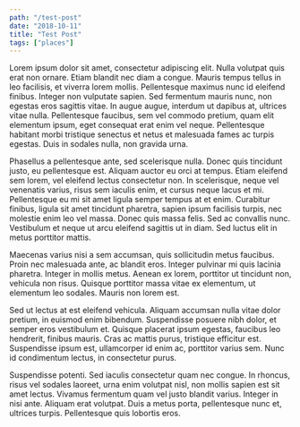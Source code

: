 ```yaml
---
path: "/test-post"
date: "2018-10-11"
title: "Test Post"
tags: ["places"]
---
```


Lorem ipsum dolor sit amet, consectetur adipiscing elit. Nulla volutpat quis erat non ornare. Etiam blandit nec diam a congue. Mauris tempus tellus in leo facilisis, et viverra lorem mollis. Pellentesque maximus nunc id eleifend finibus. Integer non vulputate sapien. Sed fermentum mauris nunc, non egestas eros sagittis vitae. In augue augue, interdum ut dapibus at, ultrices vitae nulla. Pellentesque faucibus, sem vel commodo pretium, quam elit elementum ipsum, eget consequat erat enim vel neque. Pellentesque habitant morbi tristique senectus et netus et malesuada fames ac turpis egestas. Duis in sodales nulla, non gravida urna.

Phasellus a pellentesque ante, sed scelerisque nulla. Donec quis tincidunt justo, eu pellentesque est. Aliquam auctor eu orci at tempus. Etiam eleifend sem lorem, vel eleifend lectus consectetur non. In scelerisque, neque vel venenatis varius, risus sem iaculis enim, et cursus neque lacus et mi. Pellentesque eu mi sit amet ligula semper tempus at et enim. Curabitur finibus, ligula sit amet tincidunt pharetra, sapien ipsum facilisis turpis, nec molestie enim leo vel massa. Donec quis massa felis. Sed ac convallis nunc. Vestibulum et neque ut arcu eleifend sagittis ut in diam. Sed luctus elit in metus porttitor mattis.

Maecenas varius nisi a sem accumsan, quis sollicitudin metus faucibus. Proin nec malesuada ante, ac blandit eros. Integer pulvinar mi quis lacinia pharetra. Integer in mollis metus. Aenean ex lorem, porttitor ut tincidunt non, vehicula non risus. Quisque porttitor massa vitae ex elementum, ut elementum leo sodales. Mauris non lorem est.

Sed ut lectus at est eleifend vehicula. Aliquam accumsan nulla vitae dolor pretium, in euismod enim bibendum. Suspendisse posuere nibh dolor, et semper eros vestibulum et. Quisque placerat ipsum egestas, faucibus leo hendrerit, finibus mauris. Cras ac mattis purus, tristique efficitur est. Suspendisse ipsum est, ullamcorper id enim ac, porttitor varius sem. Nunc id condimentum lectus, in consectetur purus.

Suspendisse potenti. Sed iaculis consectetur quam nec congue. In rhoncus, risus vel sodales laoreet, urna enim volutpat nisl, non mollis sapien est sit amet lectus. Vivamus fermentum quam vel justo blandit varius. Integer in nisi ante. Aliquam erat volutpat. Duis a metus porta, pellentesque nunc et, ultrices turpis. Pellentesque quis lobortis eros.
